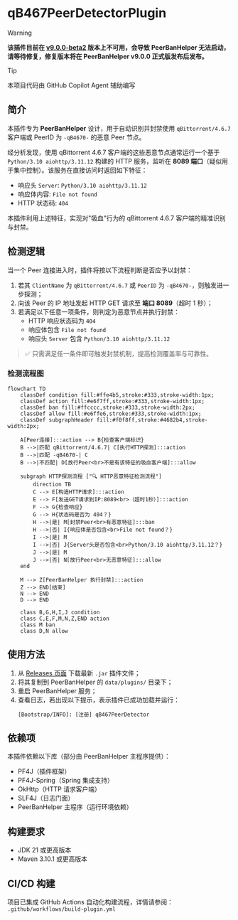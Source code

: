 # qB467PeerDetectorPlugin

> [!WARNING]
> **该插件目前在 [v9.0.0-beta2](https://github.com/PBH-BTN/PeerBanHelper/releases/tag/v9.0.0-beta2) 版本上不可用，会导致 PeerBanHelper 无法启动，请等待修复，修复版本将在 PeerBanHelper v9.0.0 正式版发布后发布。**

> [!TIP]
> 本项目代码由 GitHub Copilot Agent 辅助编写

## 简介

本插件专为 **PeerBanHelper** 设计，用于自动识别并封禁使用 `qBittorrent/4.6.7` 客户端或 PeerID 为 `-qB4670-` 的恶意 Peer 节点。

经分析发现，使用 qBittorrent 4.6.7 客户端的这些恶意节点通常运行一个基于 `Python/3.10 aiohttp/3.11.12` 构建的 HTTP 服务，监听在 **8089 端口**（疑似用于集中控制）。该服务在直接访问时返回如下特征：
- 响应头 `Server`: `Python/3.10 aiohttp/3.11.12`
- 响应体内容: `File not found`
- HTTP 状态码: `404`

本插件利用上述特征，实现对"吸血"行为的 qBittorrent 4.6.7 客户端的精准识别与封禁。

## 检测逻辑

当一个 Peer 连接进入时，插件将按以下流程判断是否应予以封禁：

1. 若其 `ClientName` 为 `qBittorrent/4.6.7` 或 `PeerID` 为 `-qB4670-`，则触发进一步探测；
2. 向该 Peer 的 IP 地址发起 HTTP GET 请求至 **端口 8089**（超时 1 秒）；
3. 若满足以下任意一项条件，则判定为恶意节点并执行封禁：
   - HTTP 响应状态码为 `404`
   - 响应体包含 `File not found`
   - 响应头 `Server` 包含 `Python/3.10 aiohttp/3.11.12`

> ✅ 只需满足任一条件即可触发封禁机制，提高检测覆盖率与可靠性。

### 检测流程图

```mermaid
flowchart TD
    classDef condition fill:#ffe4b5,stroke:#333,stroke-width:1px;
    classDef action fill:#e6f7ff,stroke:#333,stroke-width:1px;
    classDef ban fill:#ffcccc,stroke:#333,stroke-width:2px;
    classDef allow fill:#e6ffe6,stroke:#333,stroke-width:1px;
    classDef subgraphHeader fill:#f0f8ff,stroke:#4682b4,stroke-width:2px;

    A[Peer连接]:::action --> B{检查客户端标识}
    B -->|匹配 qBittorrent/4.6.7| C[执行HTTP探测]:::action
    B -->|匹配 -qB4670-| C
    B -->|不匹配| D[放行Peer<br>不是有该特征的吸血客户端]:::allow

    subgraph HTTP探测流程 ["🔍 HTTP恶意特征检测流程"]
        direction TB
        C --> E[构造HTTP请求]:::action
        E --> F[发送GET请求到IP:8089<br>（超时1秒）]:::action
        F --> G{检查响应}
        G --> H{状态码是否为 404？}
        H -->|是| M[封禁Peer<br>有恶意特征]:::ban
        H -->|否| I{响应体是否包含<br>File not found？}
        I -->|是| M
        I -->|否| J{Server头是否包含<br>Python/3.10 aiohttp/3.11.12？}
        J -->|是| M
        J -->|否| N[放行Peer<br>无恶意特征]:::allow
    end

    M --> Z[PeerBanHelper 执行封禁]:::action
    Z --> END[结束]
    N --> END
    D --> END

    class B,G,H,I,J condition
    class C,E,F,M,N,Z,END action
    class M ban
    class D,N allow
```

## 使用方法

1. 从 [Releases 页面](https://github.com/your-repo/releases) 下载最新 `.jar` 插件文件；
2. 将其复制到 PeerBanHelper 的 `data/plugins/` 目录下；
3. 重启 PeerBanHelper 服务；
4. 查看日志，若出现以下提示，表示插件已成功加载并运行：
   ```
   [Bootstrap/INFO]: [注册] qB467PeerDetector
   ```

## 依赖项

本插件依赖以下库（部分由 PeerBanHelper 主程序提供）：
- PF4J（插件框架）
- PF4J-Spring（Spring 集成支持）
- OkHttp（HTTP 请求客户端）
- SLF4J（日志门面）
- PeerBanHelper 主程序（运行环境依赖）

## 构建要求

- JDK 21 或更高版本
- Maven 3.10.1 或更高版本

## CI/CD 构建

项目已集成 GitHub Actions 自动化构建流程，详情请参阅：
`.github/workflows/build-plugin.yml`